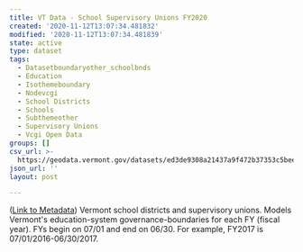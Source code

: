 ```yaml
---
title: VT Data - School Supervisory Unions FY2020
created: '2020-11-12T13:07:34.481832'
modified: '2020-11-12T13:07:34.481839'
state: active
type: dataset
tags:
  - Datasetboundaryother_schoolbnds
  - Education
  - Isothemeboundary
  - Nodevcgi
  - School Districts
  - Schools
  - Subthemeother
  - Supervisory Unions
  - Vcgi Open Data
groups: []
csv_url: >-
  https://geodata.vermont.gov/datasets/ed3de9308a21437a9f472b37353c5bee_43.csv?outSR=%7B%22latestWkid%22%3A32145%2C%22wkid%22%3A32145%7D
json_url: ''
layout: post

---
```

(<a href='http://maps.vcgi.vermont.gov/gisdata/metadata/BoundaryOther_SCHOOLBNDS.htm' target='_blank'>Link to Metadata</a>) Vermont school districts and supervisory unions. Models Vermont's education-system governance-boundaries for each FY (fiscal year). FYs begin on 07/01 and end on 06/30. For example, FY2017 is 07/01/2016-06/30/2017.
